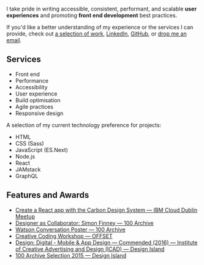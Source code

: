 I take pride in writing accessible, consistent, performant, and scalable **user experiences** and promoting **front end development** best practices.

If you'd like a better understanding of my experience or the services I can provide, check out [a selection of work](/work), [LinkedIn](https://www.linkedin.com/in/simonfinney), [GitHub](https://github.com/simonfinney), or [drop me an email](mailto:simonjfinney@gmail.com).

## Services

<ul class="services">
  <li>Front end</li>
  <li>Performance</li>
  <li>Accessibility</li>
  <li>User experience</li>
  <li>Build optimisation</li>
  <li>Agile practices</li>
  <li>Responsive design</li>
</ul>

A selection of my current technology preference for projects:

<ul class="services">
  <li>HTML</li>
  <li>CSS (Sass)</li>
  <li>JavaScript (ES.Next)</li>
  <li>Node.js</li>
  <li>React</li>
  <li>JAMstack</li>
  <li>GraphQL</li>
</ul>

## Features and Awards

- [Create a React app with the Carbon Design System — IBM Cloud Dublin Meetup](https://www.meetup.com/IBM-Cloud-Dublin/events/265188966/)
- [Designer as Collaborator: Simon Finney — 100 Archive](http://www.100archive.com/article/simon-finney/)
- [Watson Conversation Poster — 100 Archive](http://www.100archive.com/project/conversation)
- [Creative Coding Workshop — OFFSET](https://www.iloveoffset.com/offsite-dublin-2017/ibm-creative-coding/)
- [Design: Digital - Mobile & App Design — Commended (2016) — Institute of Creative Advertising and Design (ICAD) — Design Island](https://www.icad.ie/award/design-island/)
- [100 Archive Selection 2015 — Design Island](http://www.100archive.com/project/design-island/)
